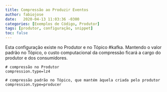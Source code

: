 ```yaml
---
title: Compressão ao Produzir Eventos
author: fabiojose
date:   2020-04-13 11:03:36 -0300
categories: [Exemplos de Código, Produtor]
tags: [produtor, configuração, snippet]
toc: false
---
```


Esta configuração existe no Produtor e no Tópico #kafka. Mantendo o valor padrão no Tópico, o custo computacional da compressão ficará a cargo do produtor e dos consumidores.

```properties
# compressão no Produtor
compression.type=lz4

# compressão padrão no Tópico, que mantém àquela criada pelo produtor
compression.type=producer
```